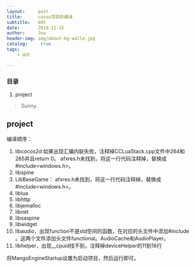 ```yaml
---
layout:     post
title:      cocos项目的编译
subtitle:   ddt
date:       2019-11-15
author:     Jow
header-img: img/about-bg-walle.jpg
catalog: 	 true 
tags:
    - ddt

---
```


### 目录
1. project

> Sunny.

## project

编译顺序：

1. libcocos2d:如果出现汇编内联失败，注释掉CCLuaStack.cpp文件中264和265并且return 0。   afxres.h未找到，将这一行代码注释掉，替换成#include<windows.h>。
2. libspine
3. LibBaseGame： afxres.h未找到，将这一行代码注释掉，替换成#include<windows.h>。
4. liblua
5. libhttp
6. libjemalloc
7. libnet
8. libsaspine
9. libwidget
10. libaudio，出现function不是std空间的函数，在对应的头文件中添加#include <functional>。这两个文件添加头文件functional。AudioCache和AudioPlayer。
11. libhelper，出现__cpuid找不到，注释掉deviceHelper的11到16行

将MangoEngineStartup设置为启动项目，然后运行即可。